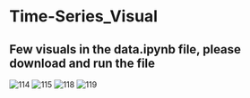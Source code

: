 # Time-Series_Visual

<h2>Few visuals in the data.ipynb file, please download and run the file</h2> 

![114](https://user-images.githubusercontent.com/103221687/204632078-a305da3c-d56a-4873-8d32-5d89a123b060.png)
![115](https://user-images.githubusercontent.com/103221687/204632084-07642e59-a843-4e65-9a78-b6e83d31e875.png)
![118](https://user-images.githubusercontent.com/103221687/204632101-24a917a2-2d4f-4f4e-adfb-1848521eb15d.png)
![119](https://user-images.githubusercontent.com/103221687/204632114-71aebf8b-ca28-4023-a0a1-67c67d9a7e50.png)
